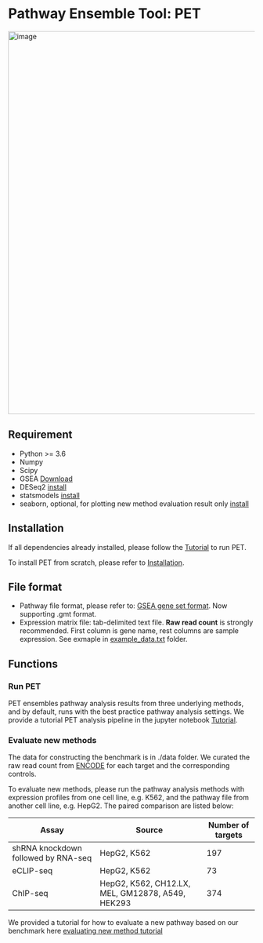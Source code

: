 # Pathway Ensemble Tool: PET
<img width="781" alt="image" src="https://user-images.githubusercontent.com/16437494/207137637-32dec909-145c-4a3a-9421-57f62189dfb2.png">

## Requirement
* Python >= 3.6
* Numpy
* Scipy
* GSEA [Download](http://www.gsea-msigdb.org/gsea/downloads.jsp)
* DESeq2 [install](https://bioconductor.org/packages/release/bioc/html/DESeq2.html)
* statsmodels [install](https://www.statsmodels.org/stable/install.html)
* seaborn, optional, for plotting new method evaluation result only [install](https://seaborn.pydata.org/installing.html)

## Installation
If all dependencies already installed, please follow the [Tutorial](https://github.com/hedgehug/PET/blob/main/run_PET_tutorial.ipynb) to run PET.

To install PET from scratch, please refer to [Installation](https://github.com/hedgehug/PET/blob/main/Installation.md).

## File format
* Pathway file format, please refer to: [GSEA gene set format](https://software.broadinstitute.org/cancer/software/gsea/wiki/index.php/Data_formats#Gene_Set_Database_Formats). Now supporting .gmt format. 
* Expression matrix file: tab-delimited text file. **Raw read count** is strongly recommended. First column is gene name, rest columns are sample expression. See exmaple in [example_data.txt](https://github.com/hedgehug/PET/tree/main/example) folder. 


## Functions

### Run PET
PET ensembles pathway analysis results from three underlying methods, and by default, runs with the best practice pathway analysis settings.
We provide a tutorial PET analysis pipeline in the jupyter notebook [Tutorial](https://github.com/hedgehug/PET/blob/main/run_PET_tutorial.ipynb).

### Evaluate new methods

The data for constructing the benchmark is in ./data folder. We curated the raw read count from [ENCODE](https://www.encodeproject.org/) for each target and the corresponding controls. 

To evaluate new methods, please run the pathway analysis methods with expression profiles from one cell line, e.g. K562, and the pathway file from another cell line, e.g. HepG2. The paired comparison are listed below:

| Assay     | Source                                     | Number of targets |
|-----------|--------------------------------------------|-------------------|
| shRNA knockdown followed by RNA-seq| HepG2, K562                                |197|
| eCLIP-seq | HepG2, K562                                |73|
| ChIP-seq  | HepG2, K562, CH12.LX, MEL, GM12878, A549, HEK293 |374|

We provided a tutorial for how to evaluate a new pathway based on our benchmark here [evaluating new method tutorial](https://github.com/hedgehug/PET/blob/main/evaluate_new_method.ipynb)
